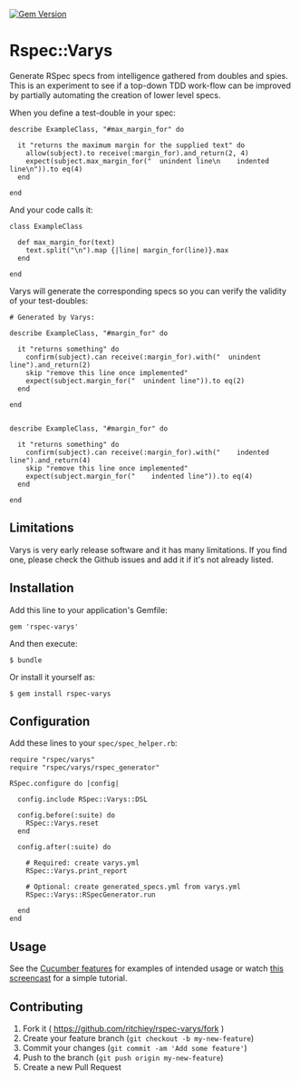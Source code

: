 [![Gem Version](https://badge.fury.io/rb/rspec-varys.svg)](http://badge.fury.io/rb/rspec-varys)

# Rspec::Varys

Generate RSpec specs from intelligence gathered from doubles and spies.  This is an experiment to see if a top-down TDD work-flow can be improved by partially automating the creation of lower level specs.


When you define a test-double in your spec:

    describe ExampleClass, "#max_margin_for" do

      it "returns the maximum margin for the supplied text" do
        allow(subject).to receive(:margin_for).and_return(2, 4)
        expect(subject.max_margin_for("  unindent line\n    indented line\n")).to eq(4)
      end

    end

And your code calls it:

    class ExampleClass

      def max_margin_for(text)
        text.split("\n").map {|line| margin_for(line)}.max
      end

    end


Varys will generate the corresponding specs so you can verify the validity of your test-doubles:

    # Generated by Varys:

    describe ExampleClass, "#margin_for" do

      it "returns something" do
        confirm(subject).can receive(:margin_for).with("  unindent line").and_return(2)
        skip "remove this line once implemented"
        expect(subject.margin_for("  unindent line")).to eq(2)
      end

    end


    describe ExampleClass, "#margin_for" do

      it "returns something" do
        confirm(subject).can receive(:margin_for).with("    indented line").and_return(4)
        skip "remove this line once implemented"
        expect(subject.margin_for("    indented line")).to eq(4)
      end

    end

## Limitations

Varys is very early release software and it has many limitations. If you find one, please check the Github issues and add it if it's not already listed.

## Installation

Add this line to your application's Gemfile:

    gem 'rspec-varys'

And then execute:

    $ bundle

Or install it yourself as:

    $ gem install rspec-varys

## Configuration

Add these lines to your `spec/spec_helper.rb`:

    require "rspec/varys"
    require "rspec/varys/rspec_generator"

    RSpec.configure do |config|

      config.include RSpec::Varys::DSL

      config.before(:suite) do
        RSpec::Varys.reset
      end

      config.after(:suite) do

        # Required: create varys.yml
        RSpec::Varys.print_report

        # Optional: create generated_specs.yml from varys.yml
        RSpec::Varys::RSpecGenerator.run

      end
    end

## Usage

See the [Cucumber features](https://relishapp.com/spechero/rspec-varys/docs) for examples of intended usage or watch [this screencast](https://vimeo.com/119725799) for a simple tutorial.


## Contributing

1. Fork it ( https://github.com/ritchiey/rspec-varys/fork )
2. Create your feature branch (`git checkout -b my-new-feature`)
3. Commit your changes (`git commit -am 'Add some feature'`)
4. Push to the branch (`git push origin my-new-feature`)
5. Create a new Pull Request
